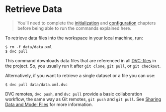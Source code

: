 # Retrieve Data

> You'll need to complete the
> [initialization](/doc/learn/get-started/initialize) and
> [configuration](/doc/learn/get-started/configure) chapters before being able
> to run the commands explained here.

To retrieve data files into the <abbr>workspace</abbr> in your local machine,
run:

```dvc
$ rm -f data/data.xml
$ dvc pull
```

This command downloads data files that are referenced in all
[DVC-files](/doc/user-guide/dvc-file-format) in the <abbr>project</abbr>. So,
you usually run it after `git clone`, `git pull`, or `git checkout`.

Alternatively, if you want to retrieve a single dataset or a file you can use:

```dvc
$ dvc pull data/data.xml.dvc
```

DVC remotes, `dvc push`, and `dvc pull` provide a basic collaboration workflow,
the same way as Git remotes, `git push` and `git pull`. See
[Sharing Data and Model Files](/doc/use-cases/sharing-data-and-model-files) for
more information.
